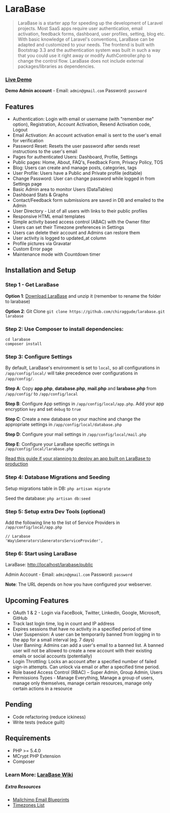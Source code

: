 LaraBase
========

> LaraBase is a starter app for speeding up the development of Laravel projects. Most SaaS apps require user authentication, email activation, feedback forms, dashboard, user profiles, setting, blog etc. With basic knowledge of Laravel's conventions, LaraBase can be adapted and customized to your needs. The frontend is built with Bootstrap 3.3 and the authentication system was built in such a way that you could use it right away or modify AuthController.php to change the control flow. LaraBase does not include external packages/libraries as dependencies.

### [Live Demo](http://larabase.turizon.co.in/) 
**Demo Admin account** - Email: `admin@gmail.com` Password: `password`

## Features
* Authentication: Login with email or username (with "remember me" option), Registration, Account Activation, Resend Activation code, Logout
* Email Activation: An account activation email is sent to the user's email for verification 
* Password Reset: Resets the user password after sends reset instructions to the user's email
* Pages for authenticated Users: Dashboard, Profile, Settings
* Public pages: Home, About, FAQ's, Feedback Form, Privacy Policy, TOS
* Blog: Users can create and manage posts, categories, tags
* User Profile: Users have a Public and Private profile (editable)
* Change Password: User can change password while logged in from Settings page
* Basic Admin area to monitor Users (DataTables)
* Dashboard Stats & Graphs
* Contact/Feedback form submissions are saved in DB and emailed to the Admin
* User Directory - List of all users with links to their public profiles
* Responsive HTML email templates
* Simple activity based access control (ABAC) with the Owner filter
* Users can set their Timezone preferences in Settings
* Users can delete their account and Admins can restore them
* User activity is logged to updated_at column
* Profile pictures via Gravatar
* Custom Error page
* Maintenance mode with Countdown timer

## Installation and Setup

### Step 1 - Get LaraBase
**Option 1**: [Download LaraBase](https://github.com/chiraggude/larabase/archive/master.zip) and unzip it (remember to rename the folder to larabase)

**Option 2**: Git Clone `git clone https://github.com/chiraggude/larabase.git larabase`

### Step 2: Use Composer to install dependencies: 
```
cd larabase
composer install
```
### Step 3: Configure Settings

By default, LaraBase's environment is set to `local`, so all configurations in `/app/config/local/` will take precedence over configurations in `/app/config/`.

**Step A**: Copy **app.php**, **database.php**, **mail.php** and **larabase.php** from `/app/config/` to `/app/config/local`

**Step B**: Configure App settings in `/app/config/local/app.php`. Add your app encryption `key` and set `debug` to `true`

**Step C**: Create a new database on your machine and change the appropriate settings in `/app/config/local/database.php`

**Step D**: Configure your mail settings in `/app/config/local/mail.php`

**Step E**:  Configure your LaraBase specific settings in `/app/config/local/larabase.php`

[Read this guide if your planning to deploy an app built on LaraBase to production](https://github.com/chiraggude/larabase/wiki/Deployment-on-a-VPS#env-file)


### Step 4: Database Migrations and Seeding
Setup migrations table in DB: `php artisan migrate`

Seed the database: `php artisan db:seed`

### Step 5: Setup extra Dev Tools (optional)
Add the following line to the list of Service Providers in `/app/config/local/app.php`
```
// Larabase
'Way\Generators\GeneratorsServiceProvider',
```

### Step 6: Start using LaraBase
LaraBase: [http://localhost/larabase/public](http://localhost/larabase/public)

Admin Account - Email: `admin@gmail.com`   Password: `password`

**Note**: The URL depends on how you have configured your webserver.

## Upcoming Features
* OAuth 1 & 2 - Login via FaceBook, Twitter, LinkedIn, Google, Microsoft, GitHub
* Track last login time, log in count and IP address
* Expires sessions that have no activity in a specified period of time
* User Suspension: A user can be temporarily banned from logging in to the app for a small interval (eg. 7 days)
* User Banning: Admins can add a user's email to a banned list. A banned user will not be allowed to create a new account with their existing emails or social accounts (potentially)
* Login Throttling: Locks an account after a specified number of failed sign-in attempts. Can unlock via email or after a specified time period.
* Role based Access Control (RBAC) – Super Admin, Group Admin, Users
* Permissions Types - Manage Everything, Manage a group of users, manage only themselves, manage certain resources, manage only certain actions in a resource

## Pending
* Code refactoring (reduce ickiness)
* Write tests (reduce guilt)

## Requirements
* PHP >= 5.4.0
* MCrypt PHP Extension
* Composer

### Learn More: [LaraBase Wiki](https://github.com/chiraggude/larabase/wiki)

##### Extra Resources
* [Mailchimp Email Blueprints](https://github.com/mailchimp/Email-Blueprints)
* [Timezones List](https://github.com/tamaspap/timezones)
